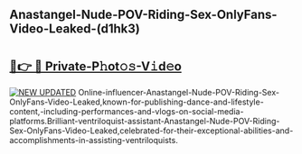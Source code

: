 ## Anastangel-Nude-POV-Riding-Sex-OnlyFans-Video-Leaked-(d1hk3)


# <h2><a href="https://mediaupload.pro?-19M">🔗👉 🔴 Private-P𝚑ot𝚘𝚜-V𝚒d𝚎o</a></h2>

[![NEW UPDATED](https://i.imgur.com/0qMVB7G.gif)](https://mediaupload.pro?-19M)
Online-influencer-Anastangel-Nude-POV-Riding-Sex-OnlyFans-Video-Leaked,known-for-publishing-dance-and-lifestyle-content,-including-performances-and-vlogs-on-social-media-platforms.Brilliant-ventriloquist-assistant-Anastangel-Nude-POV-Riding-Sex-OnlyFans-Video-Leaked,celebrated-for-their-exceptional-abilities-and-accomplishments-in-assisting-ventriloquists.  
